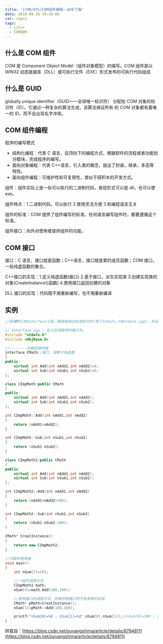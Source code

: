 ```yaml
---
title: '[COM/ATL]COM组件编程——初步了解'
date: 2018-09-26 19:58:00
cat: repro
tags:
  - C/C++
  - COM组件
---
```


## 什么是 COM 组件

COM 是 Component Object Model（组件对象模型）的缩写。COM 组件是以 WIN32 动态链接库（DLL）或可执行文件（EXE）形式发布的可执行代码组成

## 什么是 GUID

globally unique identifier（GUID——全球唯一标识符） 分配给 COM 对象的标识符（ID）。它通过一种复杂的算法生成，该算法保证所有 的 COM 对象都有着唯一的 ID，而不会出现名字冲突。

## COM 组件编程

程序的编写模式

- 结构化编程：代表 C 语言，自顶向下的编程方式，根据软件的流程或者功能划分模块，完成程序的编写。
- 面向对象编程：代表 C++语言，引入类的概念，提出了封装，继承，多态等特性。
- 面向组件编程：可维护性和可复用性，类似于搭积木的开发方式。

组件：组件实际上是一些可以执行的二进制代码，表现形式可以是 dll，也可以使 exe。

组件特点：1.二进制代码，可以执行 2.使用灵活方便 3.和编程语言无关

组件的标准：COM 提供了组件编写的标准，任何语言编写组件时，都要遵循这个标准。

组件接口：向外对使用者提供组件的功能。

## COM 接口

接口：C 语言，接口就是函数；C++语言，接口就是累的成员函数；COM 接口，一些纯虚函数的集合。

C++接口的实现：1.定义纯虚函数(接口) 2.基于接口，派生实现类 3.创建实现类的对象(CreateInstance()函数) 4.使用接口返回创建的对象

DLL 接口的实现：代码既不用重新编写，也不用重新编译

## 实例

```c++
//新建MFC的Interface工程，删除掉自动生成的文件(除了stdafx.h和stdafx.cpp)，并设置 属性->链接器->系统->子系统  控制台 (/SUBSYSTEM:CONSOLE)

// Interface.cpp : 定义应用程序的类行为。
#include "stdafx.h"
#include <ObjBase.h>

//--------功能的提供者
interface CMath//接口，相等于纯虚类
{
public:
	virtual int Add(int nAdd1,int nAdd2)=0;
	virtual int Sub(int nSub1,int nSub2)=0;
};

class CImpMath:public CMath
{
public:
	virtual int Add(int nAdd1,int nAdd2);
	virtual int Sub(int nSub1,int nSub2);
};

int CImpMath::Add(int nAdd1,int nAdd2)
{
	return (nAdd1+nAdd2);
}

int CImpMath::Sub(int nSub1,int nSub2)
{
	return (nSub1-nSub2);
}

class CImpMath2:public CMath
{
public:
	virtual int Add(int nAdd1,int nAdd2);
	virtual int Sub(int nSub1,int nSub2);
};

int CImpMath2::Add(int nAdd1,int nAdd2)
{
	return (nAdd1+nAdd2+100);
}

int CImpMath2::Sub(int nSub1,int nSub2)
{
	return (nSub1-nSub2-100);
}

CMath* CreatInstance()
{
	return new CImpMath2;
}

//功能的使用者
void main()
{
	int nSum[2]={0};

	//一般的调用方式
	CImpMath2 math;
	nSum[0]=math.Add(100,100);

	//使用接口的调用方式，依赖的是接口而不是具体的实现
	CMath* pMath=CreatInstance();
	nSum[1]=pMath->Add(100,100);

	printf("nSum[0]=%d ; nSum[1]=%d",nSum[0],nSum[1]);//nSum[0]=300 ; nSum[1]=300
}
```

转载自：[https://blog.csdn.net/ouyangshima/article/details/8794811](https://blog.csdn.net/ouyangshima/article/details/8794811)

